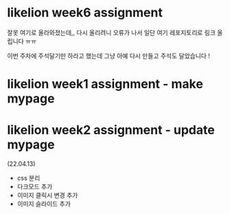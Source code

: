 # likelion week6 assignment 
잘못 여기로 올라와졌는데,,
다시 올리려니 오류가 나서 일단 여기 레포지토리로 링크 올립니다 ㅠㅠ

이번 주차에 주석달기만 하라고 했는데 그냥 아예 다시 만들고 주석도 달았습니다 ! 


# likelion week1 assignment - make mypage
# likelion week2 assignment - update mypage
(22.04.13)
+ css 분리
+ 다크모드 추가
+ 이미지 클릭시 변경 추가
+ 이미지 슬라이드 추가

